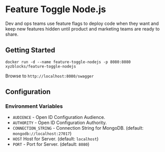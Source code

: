 # Feature Toggle Node.js

Dev and ops teams use feature flags to deploy code when they want and keep new features hidden until product and marketing teams are ready to share. 

## Getting Started

`docker run -d --name feature-toggle-nodejs -p 8080:8080 xyzblocks/feature-toggle-nodejs`

Browse to `http://localhost:8080/swagger`

## Configuration

### Environment Variables

* `AUDIENCE` - Open ID Configuration Audience.
* `AUTHORITY` - Open ID Configuration Authority.
* `CONNECTION_STRING` - Connection String for MongoDB. (default: `mongodb://localhost:27017`)
* `HOST` Host for Server. (default: `localhost`)
* `PORT` - Port for Server. (default: `8080`)
